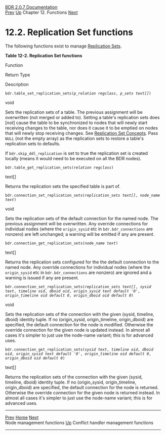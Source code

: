   [BDR 2.0.7 Documentation](README.md)                                                                                                       
  [Prev](functions-node-mgmt.md "Node management functions")   [Up](functions.md)    Chapter 12. Functions    [Next](functions-conflict-handlers.md "Conflict handler management functions")  


# 12.2. Replication Set functions

The following functions exist to manage [Replication
Sets](replication-sets.md).


**Table 12-2. Replication Set functions**

Function

Return Type

Description


`bdr.table_set_replication_sets(`*`p_relation regclass`*`, `*`p_sets text[]`*`)`

void

Sets the replication sets of a table. The previous assignment will be
overwritten (not merged or added to). Setting a table\'s replication
sets does [*not*] cause the table to be synchronized to nodes
that will newly start receiving changes to the table, nor does it cause
it to be emptied on nodes that will newly stop receiving changes. See
[Replication Set Concepts](replication-sets-concepts.md). Pass
`NULL` (not the empty array) as the replication sets to
restore a table\'s replication sets to defaults.

If `bdr.skip_ddl_replication` is set to true the replication set is created
locally (means it would need to be executed on all the BDR nodes).

`bdr.table_get_replication_sets(`*`relation regclass`*`)`

text\[\]

Returns the replication sets the specified table is part of.


`bdr.connection_set_replication_sets(`*`replication_sets text[]`*`, `*`node_name text`*`)`

void

Sets the replication sets of the default connection for the named node.
The previous assignment will be overwritten. Any override connections
for individual nodes (where the `origin_sysid` etc in
`bdr.bdr_connections` are nonzero) are left unchanged; a
warning will be emitted if any are present.


`bdr.connection_get_replication_sets(`*`node_name text`*`)`

text\[\]

Returns the replication sets configured for the the default connection
to the named node. Any override connections for individual nodes (where
the `origin_sysid` etc in `bdr.bdr_connections` are
nonzero) are ignored and a warning is issued if any are present.


`bdr.connection_set_replication_sets(`*`replication_sets text[]`*`, `*`sysid text`*`, `*`timeline oid`*`, `*`dboid oid`*`, `*`origin_sysid text default '0'`*`, `*`origin_timeline oid default 0`*`, `*`origin_dboid oid default 0`*`)`

void

Sets the replication sets of the connection with the given (sysid,
timeline, dboid) identity tuple. If no (origin_sysid, origin_timeline,
origin_dboid) are specified, the default connection for the node is
modified. Otherwise the override connection for the given node is
updated instead. In almost all cases it\'s simpler to just use the
node-name variant; this is for advanced uses.


`bdr.connection_get_replication_sets(`*`sysid text`*`, `*`timeline oid`*`, `*`dboid oid`*`, `*`origin_sysid text default '0'`*`, `*`origin_timeline oid default 0`*`, `*`origin_dboid oid default 0`*`)`

text\[\]

Returns the replication sets of the connection with the given (sysid,
timeline, dboid) identity tuple. If no (origin_sysid, origin_timeline,
origin_dboid) are specified, the default connection for the node is
returned. Otherwise the override connection for the given node is
returned instead. In almost all cases it\'s simpler to just use the
node-name variant; this is for advanced uses.



  ------------------------------------------------- ------------------------------------- ---------------------------------------------------------
  [Prev](functions-node-mgmt.md)     [Home](README.md)     [Next](functions-conflict-handlers.md)  
  Node management functions                          [Up](functions.md)                      Conflict handler management functions
  ------------------------------------------------- ------------------------------------- ---------------------------------------------------------
